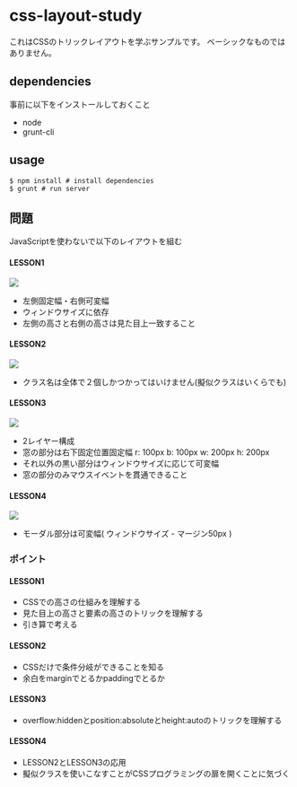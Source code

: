 css-layout-study
================

これはCSSのトリックレイアウトを学ぶサンプルです。
ベーシックなものではありません。

## dependencies

事前に以下をインストールしておくこと

- node
- grunt-cli

## usage 
```
$ npm install # install dependencies
$ grunt # run server
```

## 問題

JavaScriptを使わないで以下のレイアウトを組む

#### LESSON1

![](https://raw.github.com/mosson/css-layout-study/master/src/lesson1/lesson1.gif)

- 左側固定幅・右側可変幅
- ウィンドウサイズに依存
- 左側の高さと右側の高さは見た目上一致すること

#### LESSON2

![](https://raw.github.com/mosson/css-layout-study/master/src/lesson2/lesson2.gif)

- クラス名は全体で２個しかつかってはいけません(擬似クラスはいくらでも)

#### LESSON3

![](https://raw.github.com/mosson/css-layout-study/master/src/lesson3/lesson3.gif)

- 2レイヤー構成
- 窓の部分は右下固定位置固定幅 r: 100px b: 100px w: 200px h: 200px
- それ以外の黒い部分はウィンドウサイズに応じて可変幅
- 窓の部分のみマウスイベントを貫通できること

#### LESSON4

![](https://raw.github.com/mosson/css-layout-study/master/src/lesson4/lesson4.gif)

- モーダル部分は可変幅( ウィンドウサイズ - マージン50px )

### ポイント

#### LESSON1

- CSSでの高さの仕組みを理解する
- 見た目上の高さと要素の高さのトリックを理解する
- 引き算で考える

#### LESSON2

- CSSだけで条件分岐ができることを知る
- 余白をmarginでとるかpaddingでとるか

#### LESSON3

- overflow:hiddenとposition:absoluteとheight:autoのトリックを理解する

#### LESSON4

- LESSON2とLESSON3の応用
- 擬似クラスを使いこなすことがCSSプログラミングの扉を開くことに気づく
